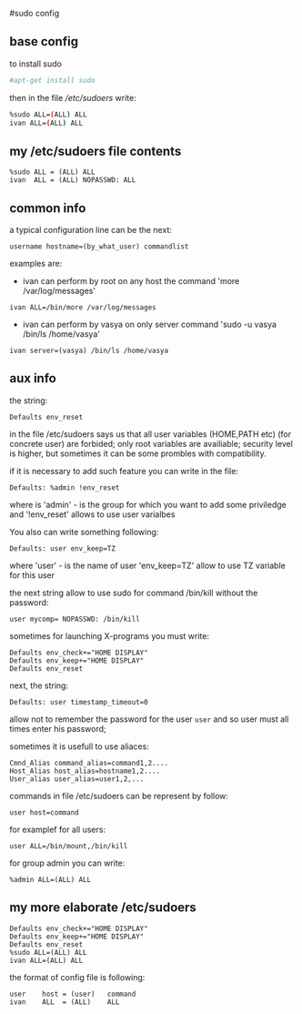 #sudo config

## base config
to install sudo
```sh
#apt-get install sudo 
```

then in the file */etc/sudoers* write:
```sh
%sudo ALL=(ALL) ALL 
ivan ALL=(ALL) ALL    
```

 
## my /etc/sudoers file contents
```
%sudo ALL = (ALL) ALL 
ivan  ALL = (ALL) NOPASSWD: ALL  
```


## common info
a typical configuration line can be the next:
```
username hostname=(by_what_user) commandlist  
```

examples are:
- ivan can perform by root on any host the command 'more /var/log/messages'
```
ivan ALL=/bin/more /var/log/messages
```

- ivan can perform by vasya on only server command 'sudo -u vasya /bin/ls /home/vasya'
```
ivan server=(vasya) /bin/ls /home/vasya       
```


## aux info
the string:
```
Defaults env_reset 
```
in the file /etc/sudoers says us
that all user variables (HOME,PATH etc) (for concrete user) are forbided;
only root variables are availiable;
security level is higher, 
but sometimes it can be some prombles with compatibility.

if it is necessary to add such feature you can write in the file:
```
Defaults: %admin !env_reset 
```
where is 'admin' - is the group for which you want to add some priviledge
and '!env_reset' allows to use user varialbes

You also can write something following:
```
Defaults: user env_keep=TZ 
```
where 'user' - is the name of user
'env_keep=TZ' allow to use TZ variable for this user


the next string allow to use sudo for command /bin/kill without the password:
```
user mycomp= NOPASSWD: /bin/kill 
```

sometimes for launching X-programs you must write:
```
Defaults env_check+="HOME DISPLAY"
Defaults env_keep+="HOME DISPLAY"  
Defaults env_reset                  
```

next, the string: 
```
Defaults: user timestamp_timeout=0 
```
allow not to remember the password for the user `user`
and so user must all times enter his password;

sometimes it is usefull to use aliaces:
```
Cmnd_Alias command_alias=command1,2....
Host_Alias host_alias=hostname1,2.... 
User_alias user_alias=user1,2,...      
```
 
commands in file /etc/sudoers can be represent by follow:
```
user host=command        
```

for examplef for all users:
```
user ALL=/bin/mount,/bin/kill
```

for group admin you can write:
```
%admin ALL=(ALL) ALL 
```
 
## my more elaborate /etc/sudoers
```
Defaults env_check+="HOME DISPLAY"
Defaults env_keep+="HOME DISPLAY"
Defaults env_reset
%sudo ALL=(ALL) ALL                     
ivan ALL=(ALL) ALL                       
```

the format of config file is following:
```
user	host = (user)	command
ivan	ALL  = (ALL)    ALL
```

